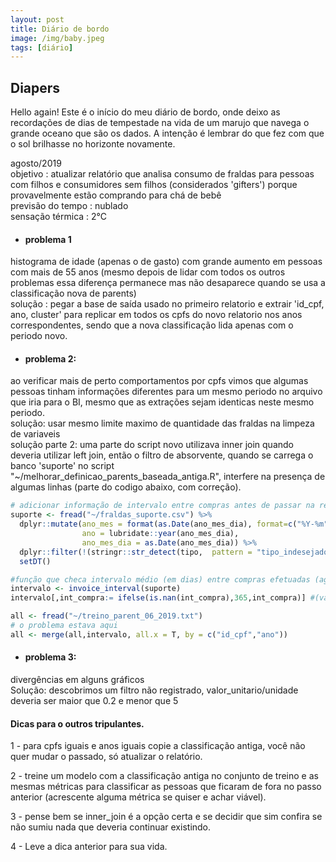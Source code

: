 ```yaml
---
layout: post
title: Diário de bordo
image: /img/baby.jpeg
tags: [diário]
---  
```


## Diapers

 Hello again! Este é o início do meu diário de bordo, onde deixo as recordações de dias de tempestade na vida de um marujo que navega o grande oceano que são os dados. A intenção é lembrar do que fez com que o sol brilhasse no horizonte novamente. 
 
 agosto/2019  
 objetivo : atualizar relatório que analisa consumo de fraldas para pessoas com filhos e consumidores sem filhos (considerados 'gifters') porque provavelmente estão comprando para chá de bebê  
 previsão do tempo : nublado  
 sensação térmica : 2°C

- #### problema 1  
histograma de idade (apenas o de gasto)  com grande aumento em pessoas com mais de 55 anos (mesmo depois de lidar com todos os outros problemas essa diferença permanece mas não desaparece quando se usa a classificação nova de parents)  
 solução : pegar a base de saída usado no primeiro relatorio e extrair 'id_cpf, ano, cluster' para replicar em todos os cpfs do novo relatorio nos anos correspondentes, sendo que a nova classificação lida apenas com o periodo novo. 

- #### problema 2:  
ao verificar mais de perto comportamentos por cpfs vimos que algumas pessoas tinham informações diferentes para um mesmo periodo no arquivo que iria para o BI, mesmo que as extrações sejam identicas neste mesmo periodo.  
 solução: usar mesmo limite maximo de quantidade das fraldas na limpeza de variaveis  
 solução parte 2: uma parte do script novo utilizava inner join quando deveria utilizar left join, então o filtro de absorvente, quando se carrega o banco 'suporte' no script "~/melhorar_definicao_parents_baseada_antiga.R", interfere na presença de algumas linhas (parte do codigo abaixo, com correção).


```r
# adicionar informação de intervalo entre compras antes de passar na rede
suporte <- fread("~/fraldas_suporte.csv") %>%  
  dplyr::mutate(ano_mes = format(as.Date(ano_mes_dia), format=c("%Y-%m")),
                ano = lubridate::year(ano_mes_dia),
                ano_mes_dia = as.Date(ano_mes_dia)) %>% 
  dplyr::filter(!(stringr::str_detect(tipo,  pattern = "tipo_indesejado"))) %>%
  setDT()

#função que checa intervalo médio (em dias) entre compras efetuadas (agrupado por pessoa e ano)
intervalo <- invoice_interval(suporte) 
intervalo[,int_compra:= ifelse(is.nan(int_compra),365,int_compra)] #(valor nan significa apenas 1 compra naquele ano, então nan foi substituido por 365)

all <- fread("~/treino_parent_06_2019.txt")
# o problema estava aqui
all <- merge(all,intervalo, all.x = T, by = c("id_cpf","ano"))
```


- #### problema 3:  
divergências em alguns gráficos  
Solução: descobrimos um filtro não registrado, valor_unitario/unidade deveria ser maior que 0.2 e menor que 5


#### Dicas para o outros tripulantes.

1 - para cpfs iguais e anos iguais copie a classificação antiga, você não quer mudar o passado, só atualizar o relatório.  

2 - treine um modelo com a classificação antiga no conjunto de treino e as mesmas métricas para classificar as pessoas que ficaram de fora no passo anterior (acrescente alguma métrica se quiser e achar viável).  

3 - pense bem se inner_join é a opção certa e se decidir que sim confira se não sumiu nada que deveria continuar existindo.  

4 - Leve a dica anterior para sua vida.  


